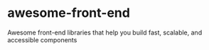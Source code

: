# awesome-front-end
Awesome front-end libraries that help you build fast, scalable, and accessible components
